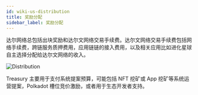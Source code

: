 ```yaml
---
id: wiki-us-distribution
title: 奖励分配 
sidebar_label: 奖励分配 
---
```


达尔网络总包括出块奖励和达尔文网络交易手续费。达尔文网络交易手续费包括网络手续费，跨链服务质押费用，应用链链的接入费用，以及相关应用比如进化星球自主选择分配给达尔文网络的收入。 

<div style="max-width:500px;">

![Distribution](assets/distribution-cn.png)

</div>

Treasury 主要用于支付系统提案预算，可能包括 NFT 挖矿或 App 挖矿等系统运营提案，Polkadot 槽位竞价激励，或者用于生态开发者支持。
